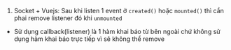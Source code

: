 1. Socket + Vuejs: Sau khi listen 1 event ở ```created()``` hoặc ```mounted()``` thì cần phai remove listener đó khi ```unmounted```
- Sử dụng callback(listener) là 1 hàm khai báo từ bên ngoài chứ không sử dụng hàm khai báo trực tiếp vì sẽ không thể remove
